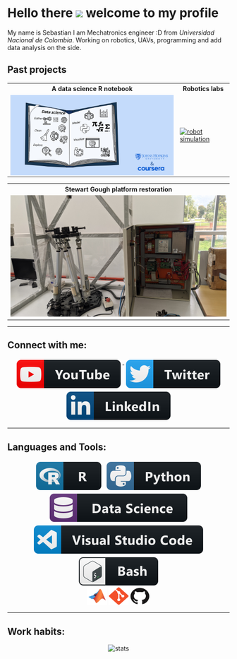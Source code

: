 # Hello there  <img src = "https://media.giphy.com/media/hvRJCLFzcasrR4ia7z/giphy.gif" width = "25px"> welcome to my profile 

My name is Sebastian I am Mechatronics engineer  <!-- finally!!!! it took more than anticipated-->  :D from  _Universidad Nacional de Colombia_. Working on robotics, UAVs, programming and add data analysis on the side.

## Past projects

 <table style="width:100%">
  <tr>
    <th>A data science R notebook</th>
    <th>Robotics labs</th>
  </tr>
  <tr>
    <td>
    <a href="https://github.com/jsduenass/datasciencecoursera" target="_blank"> 
        <img align = "center" alt="notebook cover" width="500" src="https://raw.githubusercontent.com/jsduenass/datasciencecoursera/gh-pages/media/vector/coursera_and_jhu.svg" /> 
    </a>
    </td>
    <td>
    <a href="https://github.com/orgs/Robotica-UNAL-G3-A">  
        <img align = "center" alt="robot simulation" width="400" src="https://user-images.githubusercontent.com/25491198/226225536-aadbf8ba-bb00-44c1-9fbd-85daa73b9b40.gif" />
    </td>
  </tr>
</table>


<p align = "center">
<table style="width:100%">
  <tr>
    <th>Stewart Gough platform restoration</th>
  </tr>
    <tr>
    <td>
    <a href="https://github.com/jsduenass/Stewart_Gough_platform_UNAL/tree/upkeep">  
        <img alt="notebook cover" width="800" src="https://github.com/jsduenass/Stewart_Gough_platform_UNAL/raw/upkeep/media/images/SG_platform.jpg" />
    </td>
  </tr>
</table>

<p />

<!-- if you see this you are picking behind the curtain may be you want to replicate it
here are some of the resources I've used to create this profile:
 codeSTACKr         Next Level GitHub Profile      https://www.youtube.com/watch?v=ECuqb5Tv9qI 
 MikeCodesDotNET    ColoredBadges                  https://github.com/MikeCodesDotNET/ColoredBadges
                                                   https://github.com/simple-icons/simple-icons
anuraghazra         github-readme-stats            https://github.com/anuraghazra/github-readme-stats

Spoofing git commits to change history https://medium.com/@pjbgf/spoofing-git-commits-7bef357d72f0
-->

___
## Connect with me:

<p align = "center">

  <a href="https://www.youtube.com/channel/UCMz9gY0KbNBKRmdPq3wIKNA">
  <img src = "https://raw.githubusercontent.com/MikeCodesDotNET/ColoredBadges/master/svg/streaming/youtube.svg" alt = "youtube" style = "vertical-align:top; margin:4px"/>
  </a> 
  
  
  <a href="https://twitter.com/jsduenass">
  <img src = "https://raw.githubusercontent.com/MikeCodesDotNET/ColoredBadges/master/svg/social/twitter.svg" alt = "twitter" style = "vertical-align:top; margin:4px"/>
  </a> 
  
  <a href="https://www.linkedin.com/in/jsduenass/">
  <img src = "https://raw.githubusercontent.com/MikeCodesDotNET/ColoredBadges/master/svg/social/linkedin.svg" alt = "youtube" style = "vertical-align:top; margin:4px"/>
  </a> 

</p>

<!--
[<img align = "center" alt=" YouTube" width="40" src="https://raw.githubusercontent.com/MikeCodesDotNET/ColoredBadges/master/svg/streaming/youtube.svg" />][youtube]
[<img align = "center" alt="jsduenass | Twitter" width="40" src="https://raw.githubusercontent.com/MikeCodesDotNET/ColoredBadges/master/svg/social/twitter.svg" />][twitter]
[<img align = "center" alt="jsduenass | LinkedIn" width="40" src="https://raw.githubusercontent.com/MikeCodesDotNET/ColoredBadges/master/svg/social/linkedin.svg" />][linkedin]


[youtube]: https://www.youtube.com/channel/UCMz9gY0KbNBKRmdPq3wIKNA/
[twitter]: https://twitter.com/jsduenass
[linkedin]: https://www.linkedin.com/in/jsduenass/
[notes]: https://github.com/jsduenass/datasciencecoursera
[simu]: https://github.com/jsduenass/PA-servomecanismos
-->
___
## Languages and Tools:

<p align = "center">
  <!-- For more icons please follow  https://github.com/MikeCodesDotNET/ColoredBadges -->
  <img src = "https://raw.githubusercontent.com/MikeCodesDotNET/ColoredBadges/master/svg/dev/languages/r.svg" alt = "R" style = "vertical-align:top; margin:4px">
  <img src = "https://raw.githubusercontent.com/MikeCodesDotNET/ColoredBadges/master/svg/dev/languages/python.svg" alt = "Python" style = "vertical-align:top; margin:4px">
  <img src = "https://raw.githubusercontent.com/MikeCodesDotNET/ColoredBadges/master/svg/dev/misc/datascience.svg" alt = "datascience" style = "vertical-align:top; margin:4px">
  
 <br/> 

  <img src = "https://raw.githubusercontent.com/MikeCodesDotNET/ColoredBadges/master/svg/dev/tools/visualstudio_code.svg" alt = "vsc" style = "vertical-align:top; margin:4px">
  <img src = "https://raw.githubusercontent.com/MikeCodesDotNET/ColoredBadges/master/svg/dev/tools/bash.svg" alt = "bash" style = "vertical-align:top; margin:4px">
  
  <br/>

  <img src = "https://raw.githubusercontent.com/devicons/devicon/master/icons/matlab/matlab-original.svg" alt = "MATLAB" width = "45" height = "40"/>  
  <img src = "https://raw.githubusercontent.com/devicons/devicon/master/icons/git/git-original.svg" alt = "git" width = "45" height = "40"/>
  <img src = "https://raw.githubusercontent.com/devicons/devicon/master/icons/github/github-original.svg" alt = "github" width = "45" height = "40" />
  
</p>

___
## Work habits:
<p align = "center">

 <img src = "https://github-readme-stats.vercel.app/api/top-langs/?username=jsduenass&hide=javascript,HTML,CSS&layout=compact" alt="stats" />
<!--
<br/>
 <img src = "https://github-readme-stats.vercel.app/api?username=jsduenass&show_icons=true&theme" alt="Sebastian Github Stats" />
-->

<p/>

